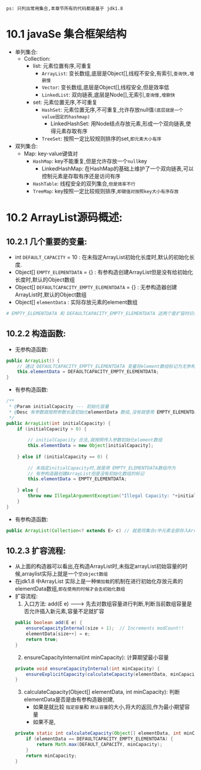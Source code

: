 `ps: 只列出常用集合,本章节所有的代码都是基于 jdk1.8`
# 10.1 javaSe 集合框架结构
- 单列集合:
    - Collection:
        - list: 元素位置有序,可重复
            - `ArrayList`: 变长数组,底层是Object[],线程不安全,有索引,`查询快,增删慢`
            - `Vector`: 变长数组,底层是Object[],线程安全,但是效率低
            - `LinkedList`: 双向链表,底层是Node[],无索引,`查询慢,增删快`
        - set: 元素位置无序,不可重复
            - `HashSet`: 元素位置无序,不可重复,允许存放null值`(底层就是一个value固定的hashmap)`
                - LinkedHashSet: 用Node结点存放元素,形成一个双向链表,使得元素存取有序
            - `TreeSet`: 按照一定比较规则排序的set,`即元素大小有序`
- 双列集合:
    - Map: key-value键值对
        - `HashMap`: key不能重复,但是允许存放一个`null`key
            - LinkedHashMap: 在HashMap的基础上维护了一个双向链表,可以控制元素是存取有序还是访问有序
        - `HashTable`: 线程安全的双列集合,`但是效率不行`
        - `TreeMap`: key按照一定比较规则排序,`即键值对按照key大小有序存放`
    

# 10.2 ArrayList源码概述:
## 10.2.1 几个重要的变量:
- int `DEFAULT_CAPACITY` = 10 : 在未指定ArrayList初始化长度时,默认的初始化长度.
- Object[] `EMPTY_ELEMENTDATA` = {} : 有参构造创建ArrayList但是没有给初始化长度时,默认的Object数组
- Object[] `DEFAULTCAPACITY_EMPTY_ELEMENTDATA` = {} : 无参构造器创建ArrayList时,默认的Object数组
- Object[] `elementData` : 实际存放元素的element数组
```yaml
# EMPTY_ELEMENTDATA 和 DEFAULTCAPACITY_EMPTY_ELEMENTDATA 这两个是扩容时识别ArrayList是由什么构造器创建的
```
## 10.2.2 构造函数:
- 无参构造函数:
```java
public ArrayList() {
    // 通过 DEFAULTCAPACITY_EMPTY_ELEMENTDATA 变量将element数组标记为无参构造器创建
    this.elementData = DEFAULTCAPACITY_EMPTY_ELEMENTDATA;
}
```
- 有参构造函数:
```java
/**
 * @Param initialCapacity --- 初始化容量
 * @Desc 有参数就按照参数长度初始化elementData 数组,没有就使用 EMPTY_ELEMENTDATA初始化
 */
public ArrayList(int initialCapacity) {
    if (initialCapacity > 0) {
        
        // initialCapacity 合法,就按照传入参数初始化element数组
        this.elementData = new Object[initialCapacity];
    
    } else if (initialCapacity == 0) {
        
        // 未指定initialCapacity时,就是用 EMPTY_ELEMENTDATA数组作为 
        // 有参构造器创建ArrayList但是没有初始化数组的标记
        this.elementData = EMPTY_ELEMENTDATA;
    
    } else {
        throw new IllegalArgumentException("Illegal Capacity: "+initialCapacity);
    }
}
```
- 有参构造函数:
```java
public ArrayList(Collection<? extends E> c) // 就是将集合c中元素全部存入ArrayList中,不是本章节关注的重点
```
## 10.2.3 扩容流程:
- 从上面的构造器可以看出,在构造ArrayList时,未指定arrayList初始容量的时候,arraylist实际上就是一个`空object数组`
- 在jdk1.8 中ArrayList 实际上是一种`懒加载`的机制在进行初始化存放元素的elementData数组,`即在使用的时候才会去初始化数组`
- 扩容流程:
    1. 入口方法: add(E e) ---> 先去对数组容量进行判断,判断当前数组容量是否允许插入新元素,容量不足就扩容
    ```java
    public boolean add(E e) {
        ensureCapacityInternal(size + 1);  // Increments modCount!!
        elementData[size++] = e;
        return true;
    }
    ```
    2. ensureCapacityInternal(int minCapacity): 计算期望最小容量
    ```java
    private void ensureCapacityInternal(int minCapacity) {
        ensureExplicitCapacity(calculateCapacity(elementData, minCapacity));
    }
    ```
    3. calculateCapacity(Object[] elementData, int minCapacity): 判断elementData是否是由有参构造器创建,
       - 如果是就比较 `指定容量`和 `默认容量`的大小,将大的返回,作为最小期望容量
       - 如果不是,
    ```java
    private static int calculateCapacity(Object[] elementData, int minCapacity) {
        if (elementData == DEFAULTCAPACITY_EMPTY_ELEMENTDATA) {
            return Math.max(DEFAULT_CAPACITY, minCapacity);
        }
        return minCapacity;
    }
    ```